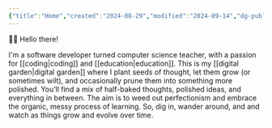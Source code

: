 ```yaml
---
{"title":"Home","created":"2024-08-29","modified":"2024-09-14","dg-publish":true,"dg-home":true,"dg-hide-backlinks":true,"dg-show-backlinks":false,"permalink":"/00-system/home/","tags":["gardenEntry"],"dgPassFrontmatter":true,"updated":"2024-09-14"}
---
```



👋🏽 Hello there!

I'm a software developer turned computer science teacher, with a passion for [[coding\|coding]] and [[education\|education]]. This is my [[digital garden\|digital garden]] where I plant seeds of thought, let them grow (or sometimes wilt), and occasionally prune them into something more polished. You’ll find a mix of half-baked thoughts, polished ideas, and everything in between. The aim is to weed out perfectionism and embrace the organic, messy process of learning. So, dig in, wander around, and and watch as things grow and evolve over time.
